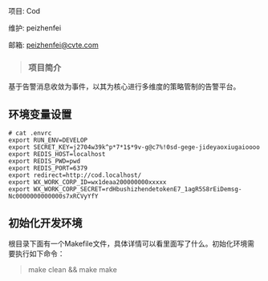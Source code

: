 项目: Cod

维护: peizhenfei

邮箱: peizhenfei@cvte.com

> ### 项目简介
基于告警消息收敛为事件，以其为核心进行多维度的策略管制的告警平台。

## 环境变量设置

```
# cat .envrc
export RUN_ENV=DEVELOP
export SECRET_KEY=j2704w39k^p*7*1$*9v-g@c7%!0sd-gege-jideyaoxiugaioooo
export REDIS_HOST=localhost
export REDIS_PWD=pwd
export REDIS_PORT=6379
export redirect=http://cod.localhost/
export WX_WORK_CORP_ID=wx1deaa200000000xxxxx
export WX_WORK_CORP_SECRET=rdHbushizhendetokenE7_1agR5S8rEiDemsg-Nc0000000000000s7xRCVyYfY

```

## 初始化开发环境
根目录下面有一个Makefile文件，具体详情可以看里面写了什么。初始化环境需要执行如下命令：
> make clean  &&  make make